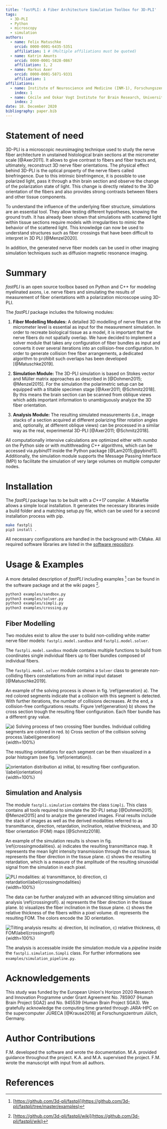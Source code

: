```yaml
---
title: 'fastPLI: A Fiber Architecture Simulation Toolbox for 3D-PLI'
tags:
  - 3D-PLI
  - Python
  - microscopy
  - simulation
authors:
  - name: Felix Matuschke
    orcid: 0000-0001-6435-5351
    affiliation: 1 # (Multiple affiliations must be quoted)
  - name: Katrin Amunts
    orcid: 0000-0001-5828-0867
    affiliation: 1, 2
  - name: Markus Axer
    orcid: 0000-0001-5871-9331
    affiliation: 1
affiliations:
  - name: Institute of Neuroscience and Medicine (INM-1), Forschungszentrum Jülich GmbH, 52425, Jülich, Germany
    index: 1
  - name: Cécile and Oskar Vogt Institute for Brain Research, University Hospital Düsseldorf, University of Düsseldorf, 40204, Düsseldorf, Germany. 
    index: 2
date: 18. December 2020
bibliography: paper.bib
---
```


# Statement of need

3D-PLI is a microscopic neuroimaging technique used to study the nerve fiber architecture in unstained histological brain sections at the micrometer scale [@Axer2011].
It allows to give contrast to fibers and fiber tracts and, ultimately, reconstruct 3D nerve fiber orientations.
The physical effect behind 3D-PLI is the optical property of the nerve fibers called birefringence.
Due to this intrinsic birefringence, it is possible to use polarized light, pass it through a thin brain section and observe the change of the polarization state of light.
This change is directly related to the 3D orientation of the fibers and also provides strong contrasts between fibers and other tissue components.

To understand the influence of the underlying fiber structure, simulations are an essential tool. They allow testing different hypotheses, knowing the ground truth. It has already been shown that simulations with scattered light within tissue sections require models with irregularities to mimic the behavior of the scattered light. This knowledge can now be used to understand structures such as fiber crossings that have been difficult to interpret in 3D PLI [@Menzel2020].

In addition, the generated nerve fiber models can be used in other imaging simulation techniques such as diffusion magnetic resonance imaging.

# Summary

*fastPLI* is an open source toolbox based on Python and C++ for modeling myelinated axons, i.e. nerve fibers and simulating the results of measurement of fiber orientations with a polarization microscope using 3D-PLI.

The *fastPLI* package includes the following modules:

1) **Fiber Modelling Modules:**
    A detailed 3D modelling of nerve fibers at the micrometer level is essential as input for the measurement simulation.
    In order to recreate biological tissue as a model, it is important that the nerve fibers do not spatially overlap.
    We have decided to implement a solver module that takes any configuration of fiber bundles as input and converts it over several iterations into an collision-free configuration.
    In order to generate collision free fiber arrangements, a dedicated algorithm to prohibit such overlaps has been developed [@Matuschke2019].

2) **Simulation Module:**
    The 3D-PLI simulation is based on Stokes vector and Müller matrix approaches as described in [@Dohmen2015; @Menzel2015].
    For the simulation the polarimetric setup can be equipped with a tiltable specimen stage [@Axer2011; @Schmitz2018].
    By this means the brain section can be scanned from oblique views which adds important information to unambiguously analyze the 3D fiber orientation.

3) **Analysis Module:**
    The resulting simulated measurements (i.e., image stacks of a section acquired at different polarizing filter rotation angles and, optionally, at different oblique views) can be processed in a similar way as the real, experimental 3D-PLI [@Axer2011; @Schmitz2018].

All computationally intensive calculations are optimized either with *numba* on the Python side or with multithreading *C++* algorithms, which can be accessed via *pybind11* inside the Python package [@Lam2015;@pybind11].
Additionally, the simulation module supports the Message Passing Interface (MPI) to facilitate the simulation of very large volumes on multiple computer nodes.

# Installation

The *fastPLI* package has to be built with a *C++17* compiler.
A Makefile allows a simple local installation.
It generates the necessary libraries inside a build folder and a matching setup.py file, which can be used for a second installation process with pip.

```sh
make fastpli
pip3 install .
```

All necessary configurations are handled in the background with CMake.
All required software libraries are listed in the [software repository](https://github.com/3d-pli/fastpli).

# Usage & Examples

A more detailed description of *fastPLI* including examples [^1] can be found in the software package and at the wiki pages [^2].

[^1]: [https://github.com/3d-pli/fastpli](https://github.com/3d-pli/fastpli/tree/master/examples)
[^2]: [https://github.com/3d-pli/fastpli/wiki](https://github.com/3d-pli/fastpli/wiki)

```sh
python3 examples/sandbox.py
python3 examples/solver.py
python3 examples/simpli.py
python3 examples/crossing.py
```

## Fiber Modelling

Two modules exist to allow the user to build non-colliding white matter nerve fiber models: `fastpli.model.sandbox` and `fastpli.model.solver`.

The `fastpli.model.sandbox` module contains multiple functions to build from coordinates single individual fibers up to fiber bundles composed of individual fibers.

The `fastpli.model.solver` module contains a `Solver` class to generate non-colliding fibers constellations from an initial input dataset [@Matuschke2019].

An example of the solving process is shown in fig. \ref{generation} a).
The red colored segments indicate that a collision with this segment is detected.
With further iterations, the number of collisions decreases.
At the end, a collision-free configurations results.
Figure \ref{generation} b) shows the cross section trough the resulting fiber configuration.
Each fiber bundle has a different gray value.

![a) Solving process of two crossing fiber bundles. Individual colliding segments are colored in red. b) Cross section of the collision solving process.\label{generation}](generation.png){width=100%}

The resulting orientations for each segment can be then visualized in a polar histogram (see fig. \ref{orientation}).

![orientation distribution a) initial, b) resulting fiber configuration. \label{orientation}](orientation_plot.png){width=100%}

## Simulation and Analysis

The module `fastpli.simulation` contains the class `Simpli`.
This class contains all tools required to simulate the 3D-PLI setup [@Dohmen2015; @Menzel2015] and to analyze the generated images.
Final results include the stack of images as well as the derived modalities referred to as transmittance, direction, retardation, inclination, relative thickness, and 3D fiber orientation (FOM) maps [@Schmitz2018].

An example of the simulation results is shown in fig. \ref{crossingmodalities}.
a) indicates the resulting transmittance map.
It represents the mean light intensity transmission through the cut tissue.
b) represents the fiber direction in the tissue plane.
c) shows the resulting retardation, which is a measure of the amplitude of the resulting sinusoidal signal from the simulation in each pixel.

![PLI modalities: a) transmittance, b) direction, c) retardation\label{crossingmodalities}](crossing_modalities.png){width=100%}

The data can be further analyzed with an advanced tilting simulation and analysis \ref{crossingrofl}.
a) represents the fiber direction in the tissue plane.
b) visualizes the fiber inclination in the tissue plane.
c) shows the relative thickness of the fibers within a pixel volume.
d) represents the resulting FOM. The colors encode the 3D orientation.

![Tilting analysis results: a) direction, b) inclination, c) relative thickness, d) FOM\label{crossingrofl}](crossing_rofl.png){width=100%}

The analysis is accessable inside the simulation module via a *pipeline* inside the `fastpli.simulation.Simpli` class. For further informations see `examples/simulation_pipeline.py`.

# Acknowledgements

This study was funded by the European Union's Horizon 2020 Research and Innovation Programme under Grant Agreement No. 785907 (Human Brain Project SGA2) and No. 945539 (Human Brain Project SGA3).
We gratefully acknowledge the computing time granted through JARA-HPC on the supercomputer JURECA [@Krause2016] at Forschungszentrum Jülich, Germany.

# Author Contributions

F.M. developed the software and wrote the documentation.
M.A. provided guidance throughout the project.
K.A. and M.A. supervised the project.
F.M. wrote the manuscript with input from all authors.

# References
